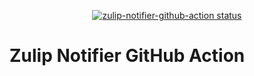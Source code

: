 <p align="center">
  <a href="https://github.com/lckroom/zulip-notifier-github-action/actions"><img alt="zulip-notifier-github-action status" src="https://github.com/lckroom/zulip-notifier-github-action/workflows/build-test/badge.svg"></a>
</p>

# Zulip Notifier GitHub Action

